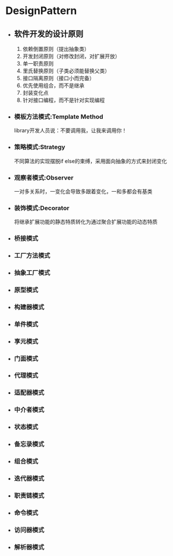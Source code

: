 # DesignPattern
* ## 软件开发的设计原则

  1. 依赖倒置原则（提出抽象类）
  2. 开发封闭原则（对修改封闭，对扩展开放）
  3. 单一职责原则
  4. 里氏替换原则（子类必须能替换父类）
  5. 接口隔离原则（接口小而完备）
  6. 优先使用组合，而不是继承
  7. 封装变化点
  8. 针对接口编程，而不是针对实现编程

* ### 模板方法模式:Template Method

  library开发人员说：不要调用我，让我来调用你！

* ### 策略模式:Strategy

  不同算法的实现摆脱if else的束缚，采用面向抽象的方式来封闭变化

* ### 观察者模式:Observer

  一对多关系时，一变化会导致多跟着变化，一和多都会有基类

* ### 装饰模式:Decorator

  将继承扩展功能的静态特质转化为通过聚合扩展功能的动态特质

* ### 桥接模式

  

* ### 工厂方法模式

  

* ### 抽象工厂模式

  

* ### 原型模式

  

* ### 构建器模式

  

* ### 单件模式

  

* ### 享元模式

  

* ### 门面模式

  

* ### 代理模式

  

* ### 适配器模式

  

* ### 中介者模式

  

* ### 状态模式

  

* ### 备忘录模式

  

* ### 组合模式

  

* ### 迭代器模式

  

* ### 职责链模式

  

* ### 命令模式

  

* ### 访问器模式

  

* ### 解析器模式

  